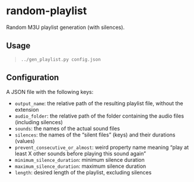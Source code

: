 # random-playlist
Random M3U playlist generation (with silences).

## Usage
> `../gen_playlist.py config.json`

## Configuration
A JSON file with the following keys:

* `output_name`: the relative path of the resulting playlist file, without the extension
* `audio_folder`: the relative path of the folder containing the audio files (including silences)
* `sounds`: the names of the actual sound files
* `silences`: the names of the “silent files” (keys) and their durations (values)
* `prevent_consecutive_or_almost`: weird property name meaning “play at least X other sounds before playing this sound again”
* `minimum_silence_duration`: minimum silence duration
* `maximum_silence_duration`: maximum silence duration
* `length`: desired length of the playlist, excluding silences